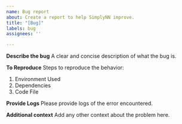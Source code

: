 ```yaml
---
name: Bug report
about: Create a report to help SimplyNN improve.
title: "[Bug]"
labels: bug
assignees: ''

---
```


**Describe the bug**
A clear and concise description of what the bug is.

**To Reproduce**
Steps to reproduce the behavior:
1. Environment Used
2. Dependencies
3. Code File

**Provide Logs**
Please provide logs of the error encountered.

**Additional context**
Add any other context about the problem here.
